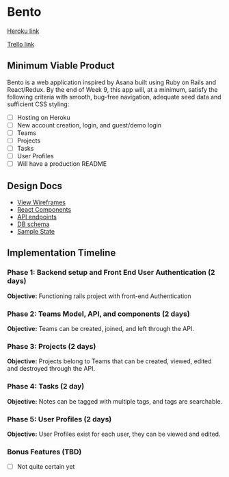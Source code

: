 # Bento

[Heroku link][heroku]

[Trello link][trello]

[heroku]: http://www.herokuapp.com
[trello]: https://trello.com/b/ALgfuX0Q/freshernote

## Minimum Viable Product

Bento is a web application inspired by Asana built using Ruby on Rails
and React/Redux.  By the end of Week 9, this app will, at a minimum, satisfy the
following criteria with smooth, bug-free navigation, adequate seed data and
sufficient CSS styling:

- [ ] Hosting on Heroku
- [ ] New account creation, login, and guest/demo login
- [ ] Teams
- [ ] Projects
- [ ] Tasks
- [ ] User Profiles
- [ ] Will have a production README

## Design Docs
* [View Wireframes][wireframes]
* [React Components][components]
* [API endpoints][api-endpoints]
* [DB schema][schema]
* [Sample State][sample-state]

[wireframes]: docs/wireframes
[components]: docs/component-hierarchy.md
[sample-state]: docs/sample-state.md
[api-endpoints]: docs/api-endpoints.md
[schema]: docs/schema.md

## Implementation Timeline

### Phase 1: Backend setup and Front End User Authentication (2 days)

**Objective:** Functioning rails project with front-end Authentication

### Phase 2: Teams Model, API, and components (2 days)

**Objective:** Teams can be created, joined, and left through
the API.

### Phase 3: Projects (2 days)

**Objective:** Projects belong to Teams that can be created, viewed, edited and destroyed through the API.

### Phase 4: Tasks (2 day)

**Objective:** Notes can be tagged with multiple tags, and tags are searchable.

### Phase 5: User Profiles (2 days)

**Objective:** User Profiles exist for each user, they can be viewed and edited.

### Bonus Features (TBD)
- [ ] Not quite certain yet
